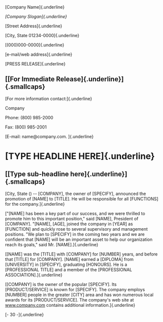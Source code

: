 [Company Name]{.underline}

*[Company Slogan]{.underline}*

[Street Address]{.underline}

[City, State 01234-0000]{.underline}

[(000)000-0000]{.underline}

[e-mail/web address]{.underline}

[PRESS RELEASE]{.underline}

## [[For Immediate Release]{.underline}]{.smallcaps}

[For more information contact:]{.underline}

Company

Phone: (800) 985-2000

Fax: (800) 985-2001

[E-mail: name\@company.com. ]{.underline}

# [TYPE HEADLINE HERE]{.underline}

## [[Type sub-headline here]{.underline}]{.smallcaps}

[City, State () -- \[COMPANY\], the owner of \[SPECIFY\], announced the
promotion of \[NAME\] to \[TITLE\]. He will be responsible for all
\[FUNCTIONS\] for the company.]{.underline}

[\"\[NAME\] has been a key part of our success, and we were thrilled to
promote him to this important position,\" said \[NAME\], President of
\[COMPANY\]. "\[NAME\], \[AGE\], joined the company in \[YEAR\] as
\[FUNCTION\] and quickly rose to several supervisory and management
positions. "We plan to \[SPECIFY\] in the coming two years and we are
confident that \[NAME\] will be an important asset to help our
organization reach its goals," said Mr. \[NAME\].]{.underline}

[\[NAME\] was the \[TITLE\] with \[COMPANY\] for \[NUMBER\] years, and
before that \[TITLE\] for \[COMPANY\]. \[NAME\] earned a \[DIPLOMA\]
from \[UNIVERSITY\] in \[SPECIFY\], graduating \[HONOURS\]. He is a
\[PROFESSIONAL TITLE\] and a member of the \[PROFESSIONAL
ASSOCIATION\].]{.underline}

[\[COMPANY\] is the owner of the popular \[SPECIFY\]. Its
\[PRODUCT/SERVICE\] is known for \[SPECIFY\]. The company employs
\[NUMBER\] people in the greater \[CITY\] area and has won numerous
local awards for its \[PRODUCT/SERVICE\]. The company's web site at
www.company.com contains additional information.]{.underline}

[- 30 -]{.underline}
